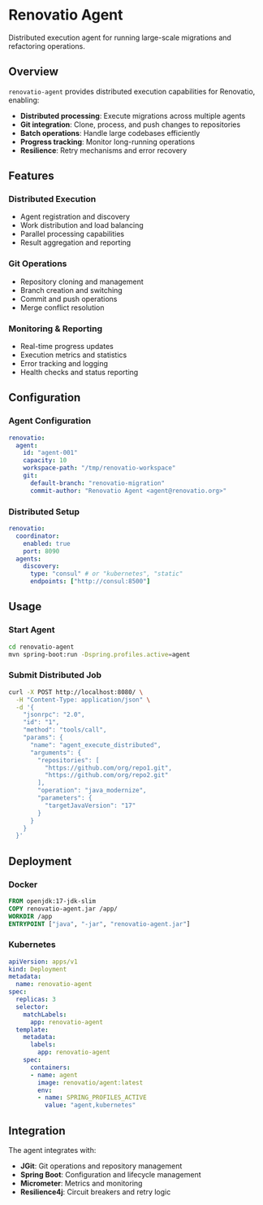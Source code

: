# Renovatio Agent

Distributed execution agent for running large-scale migrations and refactoring operations.

## Overview

`renovatio-agent` provides distributed execution capabilities for Renovatio, enabling:

- **Distributed processing**: Execute migrations across multiple agents
- **Git integration**: Clone, process, and push changes to repositories
- **Batch operations**: Handle large codebases efficiently
- **Progress tracking**: Monitor long-running operations
- **Resilience**: Retry mechanisms and error recovery

## Features

### Distributed Execution
- Agent registration and discovery
- Work distribution and load balancing
- Parallel processing capabilities
- Result aggregation and reporting

### Git Operations
- Repository cloning and management
- Branch creation and switching
- Commit and push operations
- Merge conflict resolution

### Monitoring & Reporting
- Real-time progress updates
- Execution metrics and statistics
- Error tracking and logging
- Health checks and status reporting

## Configuration

### Agent Configuration
```yaml
renovatio:
  agent:
    id: "agent-001"
    capacity: 10
    workspace-path: "/tmp/renovatio-workspace"
    git:
      default-branch: "renovatio-migration"
      commit-author: "Renovatio Agent <agent@renovatio.org>"
```

### Distributed Setup
```yaml
renovatio:
  coordinator:
    enabled: true
    port: 8090
  agents:
    discovery:
      type: "consul" # or "kubernetes", "static"
      endpoints: ["http://consul:8500"]
```

## Usage

### Start Agent
```bash
cd renovatio-agent
mvn spring-boot:run -Dspring.profiles.active=agent
```

### Submit Distributed Job
```bash
curl -X POST http://localhost:8080/ \
  -H "Content-Type: application/json" \
  -d '{
    "jsonrpc": "2.0",
    "id": "1",
    "method": "tools/call",
    "params": {
      "name": "agent_execute_distributed",
      "arguments": {
        "repositories": [
          "https://github.com/org/repo1.git",
          "https://github.com/org/repo2.git"
        ],
        "operation": "java_modernize",
        "parameters": {
          "targetJavaVersion": "17"
        }
      }
    }
  }'
```

## Deployment

### Docker
```dockerfile
FROM openjdk:17-jdk-slim
COPY renovatio-agent.jar /app/
WORKDIR /app
ENTRYPOINT ["java", "-jar", "renovatio-agent.jar"]
```

### Kubernetes
```yaml
apiVersion: apps/v1
kind: Deployment
metadata:
  name: renovatio-agent
spec:
  replicas: 3
  selector:
    matchLabels:
      app: renovatio-agent
  template:
    metadata:
      labels:
        app: renovatio-agent
    spec:
      containers:
      - name: agent
        image: renovatio/agent:latest
        env:
        - name: SPRING_PROFILES_ACTIVE
          value: "agent,kubernetes"
```

## Integration

The agent integrates with:
- **JGit**: Git operations and repository management
- **Spring Boot**: Configuration and lifecycle management  
- **Micrometer**: Metrics and monitoring
- **Resilience4j**: Circuit breakers and retry logic